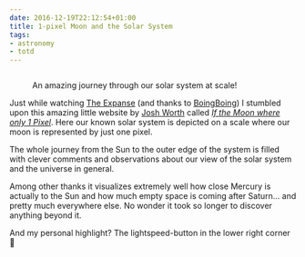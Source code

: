 ```yaml
---
date: 2016-12-19T22:12:54+01:00
title: 1-pixel Moon and the Solar System
tags:
- astronomy
- totd
---
```


<figure>
<img src="/media/2016/one-pixel-moon.png" alt="" />
<figcaption><p>An amazing journey through our solar system at scale!</p></figcaption>
</figure>

Just while watching [The Expanse][] (and thanks to [BoingBoing][]) I stumbled
upon this amazing little website by [Josh Worth][] called
*[If the Moon where only 1 Pixel][]*. Here our known solar system is depicted on
a scale where our moon is represented by just one pixel.

The whole journey from the Sun to the outer edge of the system is filled with
clever comments and observations about our view of the solar system and the
universe in general.

Among other thanks it visualizes extremely well how close Mercury is actually to
the Sun and how much empty space is coming after Saturn… and pretty much
everywhere else. No wonder it took so longer to discover anything beyond it.

And my personal highlight? The lightspeed-button in the lower right corner 💝

[BoingBoing]: http://boingboing.net/2016/12/19/visualizing-the-vast-distances.html
[If the moon where only 1 pixel]: http://www.joshworth.com/dev/pixelspace/pixelspace_solarsystem.html
[the expanse]: https://en.wikipedia.org/wiki/The_Expanse_(TV_series)
[josh worth]: http://www.joshworth.com/

